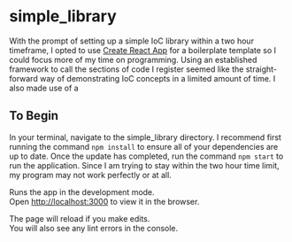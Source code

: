 # simple_library
With the prompt of setting up a simple IoC library within a two hour timeframe, I opted to use [Create React App](https://github.com/facebook/create-react-app) for a boilerplate template so I could focus more of my time on programming.
Using an established framework to call the sections of code I register seemed like the straight-forward way of demonstrating IoC concepts in a limited amount of time.
I also made use of a 

## To Begin
In your terminal, navigate to the simple_library directory.
I recommend first running the command `npm install` to ensure all of your dependencies are up to date. 
Once the update has completed, run the command `npm start` to run the application.
Since I am trying to stay within the two hour time limit, my program may not work perfectly or at all.

Runs the app in the development mode.\
Open [http://localhost:3000](http://localhost:3000) to view it in the browser.

The page will reload if you make edits.\
You will also see any lint errors in the console.
